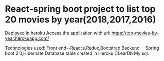 # React-spring boot project to list top 20 movies by year(2018,2017,2016)
Deployed in heroku
Access the application with url: https://top-movies-by-year.herokuapp.com/

Technologies used:
Front end--Reactjs,Redux,Bootstrap
Backend---Spring boot 2.0,Hibernate
Database table created in Heroku CLearDb My sql.
